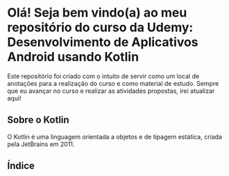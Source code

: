 # Olá! Seja bem vindo(a) ao meu repositório do curso da Udemy: Desenvolvimento de Aplicativos Android usando Kotlin

Este repositório foi criado com o intuito de servir como um local de anotações para a realização do curso e como material de estudo. 
Sempre que eu avançar no curso e realizar as atividades propostas, irei atualizar aqui!

## Sobre o Kotlin

O Kotlin é uma linguagem orientada a objetos e de tipagem estática, criada pela JetBrains em 2011. 

## Índice
